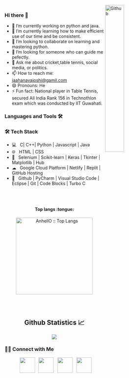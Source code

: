<img width="35%" align="right" alt="Github" src="https://media.tenor.com/images/b24460d29cfb2126afbba78c2b02a0d3/tenor.gif" />


### Hi there 👋

<!--
**JJ1006/JJ1006** is a ✨ _special_ ✨ repository because its `README.md` (this file) appears on your GitHub profile.

Here are some ideas to get you started:
-->
- 🔭 I’m currently working on python and java.
- 🌱 I’m currently learning how to make efficient use of our time and be consistent.
- 👯 I’m looking to collaborate on learning and mastering python.
- 🤔 I’m looking for someone who can guide me pefectly.
- 💬 Ask me about cricket,table tennis, social media, or politics.
- 📫 How to reach me: jaahanavajoshi@gamil.com
- 😄 Pronouns: He
- ⚡ Fun fact: National player in Table Tennis, secured All India Rank 156 in Technothlon exam which was conducted by IIT Guwahati.

### Languages and Tools 🛠

<h3>🛠 Tech Stack</h3>

- 💻 &nbsp; C| C++| Python | Javascript | Java   
- 🌐 &nbsp; HTML | CSS 
- 🐍 &nbsp; Selenium | Scikit-learn | Keras | Tkinter | Matplotlib | Hub
- ☁ &nbsp; Google Cloud Platform | Netlify | Replit | GitHub Hosting 
- 🔧 &nbsp; Github | PyCharm | Visual Studio Code | Eclipse | Git | Code Blocks | Turbo C
  
<br><br>
<h4 align="center">Top langs :tongue:</h4>
<p align="center"><img src="https://github-readme-stats.vercel.app/api/top-langs/?username=JJ1006&langs_count=10&theme=tokyonight&layout=compact" alt="AnhellO :: Top Langs" height="250" /></p>
<br><br>
  
<h2 align="center"> Github Statistics 📈 </h2>
  
<div align="center"> 
  <a href=""><img align="center" src="https://github-readme-stats-sigma-five.vercel.app/api?username=JJ1006&show_icons=true&include_all_commits=true&count_private=true&theme=midnight-purple&line_height=40" /></a></div>
  
  <h3> 🤝🏻 Connect with Me </h3>

<p align="center">
&nbsp; <a href="https://twitter.com/jaahanava" target="_blank" rel="noopener noreferrer"><img src="https://cdn.dribbble.com/users/2652449/screenshots/14764078/twitter.gif" width="50" height="50" /></a>  
&nbsp; <a href="https://www.instagram.com/jaahanava/" target="_blank" rel="noopener noreferrrer"><img src="https://media1.tenor.com/images/f26b2768c4f985a9349c3db3b2ef6a75/tenor.gif?itemid=12518165" width="50" height="50"/></a>  
&nbsp; <a href="https://www.linkedin.com/in/jaahanava-joshi-10/" target="_blank" rel="noopener noreferrer"><img src="https://i.pinimg.com/originals/de/b4/6f/deb46f02a59e3b3a2aa58fac16290d63.gif" width="50" height="50" /></a>
&nbsp; <a href="mailto:jaahanavajoshi@gmail.com" target="_blank" rel="noopener noreferrer"><img src="https://img.icons8.com/plasticine/100/000000/gmail.png"  width="50" height="50" /></a>

</p>
